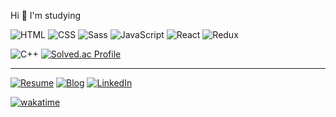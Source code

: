 Hi 🙂 I'm studying

![HTML](https://img.shields.io/badge/HTML-E34F26?logo=html5&logoColor=white)
![CSS](https://img.shields.io/badge/CSS-1572B6?logo=css3&logoColor=white)
![Sass](https://img.shields.io/badge/Sass-CC6699?logo=sass&logoColor=white)
![JavaScript](https://img.shields.io/badge/JavaScript-F7DF1E?logo=javascript&logoColor=black)
![React](https://img.shields.io/badge/React-61DAFB?logo=react&logoColor=black)
![Redux](https://img.shields.io/badge/Redux-764ABC?logo=redux)

![C++](https://img.shields.io/badge/C%2B%2B-00599C?logo=c%2B%2B)
[![Solved.ac
Profile](http://mazassumnida.wtf/api/mini/generate_badge?boj=choar816)](https://solved.ac/choar816)

---

[![Resume](https://img.shields.io/badge/Resume-black?logo=notion&logoColor=white)](https://choar816.github.io/intro-choar/)
[![Blog](https://img.shields.io/badge/Blog-black?logo=tistory)](https://choar816.tistory.com/)
[![LinkedIn](https://img.shields.io/badge/LinkedIn-blue?logo=linkedin)](http://linkedin.com/in/ahra-cho-209b6b187)

[![wakatime](https://wakatime.com/badge/user/2bffbbf3-9075-4ec1-99bf-4a20a426eac7.svg)](https://wakatime.com/@choar816)
